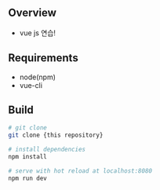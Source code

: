 ## Overview
* vue js 연습!

## Requirements
* node(npm)
* vue-cli

## Build
``` bash
# git clone
git clone {this repository}

# install dependencies
npm install

# serve with hot reload at localhost:8080
npm run dev
```
